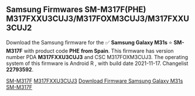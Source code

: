 <h2>Samsung Firmwares SM-M317F(PHE) M317FXXU3CUJ3/M317FOXM3CUJ3/M317FXXU3CUJ2</h2>
Download the Samsung firmware for the ✅ <strong>Samsung Galaxy M31s </strong> ⭐ <strong>SM-M317F</strong> with product code <strong>PHE</strong> <strong> from Spain</strong>. This firmware has version number PDA <strong>M317FXXU3CUJ3</strong> and CSC M317FOXM3CUJ3. The operating system of this firmware is Android R , with build date 2021-11-17. Changelist <strong>22793592</strong>.


[SM-M317F](https://samfirm.shop/samsung/model/SM-M317F)
[M317FXXU3CUJ3](https://samfirm.shop/samsung/pda/M317FXXU3CUJ3)
[Download Firmware Samsung Galaxy M31s SM-M317F](https://samfirm.shop/samsung/firmware/474996)
